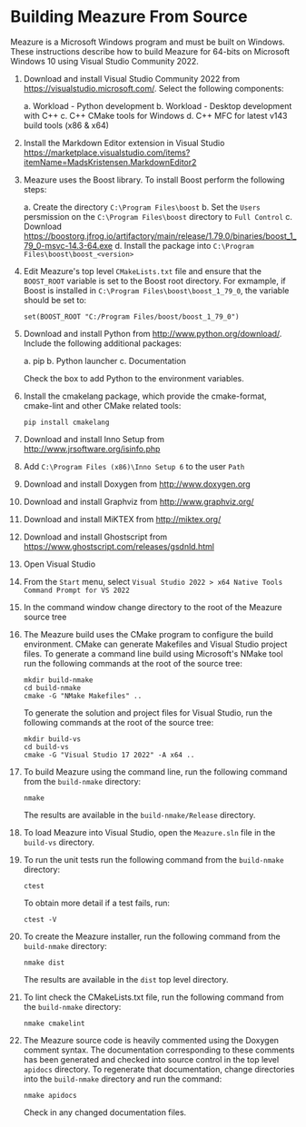 # Building Meazure From Source

Meazure is a Microsoft Windows program and must be built on Windows. These
instructions describe how to build Meazure for 64-bits on Microsoft Windows
10 using Visual Studio Community 2022.

1. Download and install Visual Studio Community 2022 from <https://visualstudio.microsoft.com/>.
   Select the following components:

   a. Workload - Python development
   b. Workload - Desktop development with C++
   c. C++ CMake tools for Windows
   d. C++ MFC for latest v143 build tools (x86 & x64)

2. Install the Markdown Editor extension in Visual Studio
   <https://marketplace.visualstudio.com/items?itemName=MadsKristensen.MarkdownEditor2>

3. Meazure uses the Boost library. To install Boost perform the following steps:

   a. Create the directory `C:\Program Files\boost`
   b. Set the `Users` persmission on the `C:\Program Files\boost` directory to `Full Control`
   c. Download <https://boostorg.jfrog.io/artifactory/main/release/1.79.0/binaries/boost_1_79_0-msvc-14.3-64.exe>
   d. Install the package into `C:\Program Files\boost\boost_<version>`

4. Edit Meazure's top level `CMakeLists.txt` file and ensure that the `BOOST_ROOT` variable is set to the
   Boost root directory. For exmample, if Boost is installed in `C:\Program Files\boost\boost_1_79_0`, the
   variable should be set to:
   ```
   set(BOOST_ROOT "C:/Program Files/boost/boost_1_79_0")
   ```

5. Download and install Python from <http://www.python.org/download/>. Include the following additional packages:

   a. pip
   b. Python launcher
   c. Documentation

   Check the box to add Python to the environment variables.

6. Install the cmakelang package, which provide the cmake-format, cmake-lint and other CMake related tools:
   ```
   pip install cmakelang
   ```

7. Download and install Inno Setup from <http://www.jrsoftware.org/isinfo.php>

8. Add `C:\Program Files (x86)\Inno Setup 6` to the user `Path`

9. Download and install Doxygen from <http://www.doxygen.org>

10. Download and install Graphviz from <http://www.graphviz.org/>

11. Download and install MiKTEX from <http://miktex.org/>

12. Download and install Ghostscript from <https://www.ghostscript.com/releases/gsdnld.html>

13. Open Visual Studio

14. From the `Start` menu, select `Visual Studio 2022 > x64 Native Tools Command Prompt for VS 2022`

15. In the command window change directory to the root of the Meazure source tree

16. The Meazure build uses the CMake program to configure the build environment.
    CMake can generate Makefiles and Visual Studio project files. To generate
    a command line build using Microsoft's NMake tool run the following commands at the
    root of the source tree:
    ```
    mkdir build-nmake
    cd build-nmake
    cmake -G "NMake Makefiles" ..
    ```
    To generate the solution and project files for Visual Studio, run the following commands
    at the root of the source tree:
    ```
    mkdir build-vs
    cd build-vs
    cmake -G "Visual Studio 17 2022" -A x64 ..
    ```

17. To build Meazure using the command line, run the following command from the `build-nmake`
    directory:
    ```
    nmake
    ```
    The results are available in the `build-nmake/Release` directory.

18. To load Meazure into Visual Studio, open the `Meazure.sln` file
    in the `build-vs` directory.

19. To run the unit tests run the following command from the `build-nmake` directory:
    ```
    ctest
    ```
    To obtain more detail if a test fails, run:
    ```
    ctest -V
    ```

20. To create the Meazure installer, run the following command from the `build-nmake` directory:
    ```
    nmake dist
    ```

    The results are available in the `dist` top level directory.

21. To lint check the CMakeLists.txt file, run the following command from the `build-nmake` directory:
    ```
    nmake cmakelint
    ```

22. The Meazure source code is heavily commented using the Doxygen comment
    syntax. The documentation corresponding to these comments has been
    generated and checked into source control in the top level `apidocs` directory. To
    regenerate that documentation, change directories into the `build-nmake`
    directory and run the command:
    ```
    nmake apidocs
    ```

    Check in any changed documentation files.
  